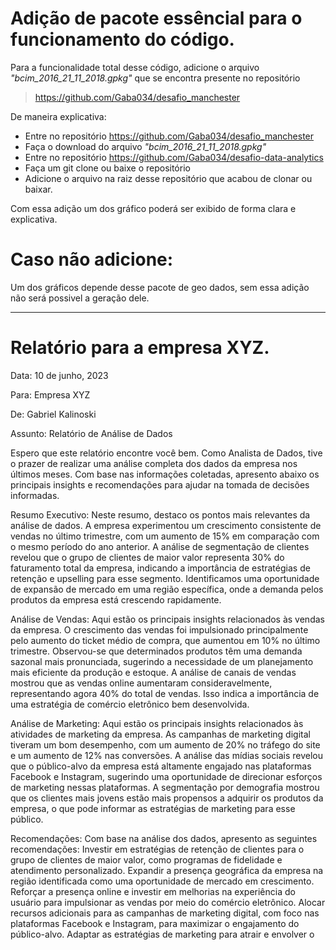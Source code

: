 # Adição de pacote essêncial para o funcionamento do código.

Para a funcionalidade total desse código, adicione o arquivo *"bcim_2016_21_11_2018.gpkg"* que se encontra presente no repositório

> https://github.com/Gaba034/desafio_manchester

De maneira explicativa:

* Entre no repositório https://github.com/Gaba034/desafio_manchester
* Faça o download do arquivo *"bcim_2016_21_11_2018.gpkg"*
* Entre no repositório https://github.com/Gaba034/desafio-data-analytics
* Faça um git clone ou baixe o repositório
* Adicione o arquivo na raiz desse repositório que acabou de clonar ou baixar.

Com essa adição um dos gráfico poderá ser exibido de forma clara e explicativa.

# Caso não adicione:

Um dos gráficos depende desse pacote de geo dados, sem essa adição não será possivel a geração dele.

---

# Relatório para a empresa XYZ.

Data: 10 de junho, 2023

Para: Empresa XYZ

De: Gabriel Kalinoski

Assunto: Relatório de Análise de Dados


Espero que este relatório encontre você bem. Como Analista de Dados, tive o prazer de realizar uma análise completa dos dados da empresa nos últimos meses. Com base nas informações coletadas, apresento abaixo os principais insights e recomendações para ajudar na tomada de decisões informadas.

Resumo Executivo:
Neste resumo, destaco os pontos mais relevantes da análise de dados.
A empresa experimentou um crescimento consistente de vendas no último trimestre, com um aumento de 15% em comparação com o mesmo período do ano anterior.
A análise de segmentação de clientes revelou que o grupo de clientes de maior valor representa 30% do faturamento total da empresa, indicando a importância de estratégias de retenção e upselling para esse segmento.
Identificamos uma oportunidade de expansão de mercado em uma região específica, onde a demanda pelos produtos da empresa está crescendo rapidamente.

Análise de Vendas:
Aqui estão os principais insights relacionados às vendas da empresa.
O crescimento das vendas foi impulsionado principalmente pelo aumento do ticket médio de compra, que aumentou em 10% no último trimestre.
Observou-se que determinados produtos têm uma demanda sazonal mais pronunciada, sugerindo a necessidade de um planejamento mais eficiente da produção e estoque.
A análise de canais de vendas mostrou que as vendas online aumentaram consideravelmente, representando agora 40% do total de vendas. Isso indica a importância de uma estratégia de comércio eletrônico bem desenvolvida.

Análise de Marketing:
Aqui estão os principais insights relacionados às atividades de marketing da empresa.
As campanhas de marketing digital tiveram um bom desempenho, com um aumento de 20% no tráfego do site e um aumento de 12% nas conversões.
A análise das mídias sociais revelou que o público-alvo da empresa está altamente engajado nas plataformas Facebook e Instagram, sugerindo uma oportunidade de direcionar esforços de marketing nessas plataformas.
A segmentação por demografia mostrou que os clientes mais jovens estão mais propensos a adquirir os produtos da empresa, o que pode informar as estratégias de marketing para esse público.

Recomendações:
Com base na análise dos dados, apresento as seguintes recomendações:
Investir em estratégias de retenção de clientes para o grupo de clientes de maior valor, como programas de fidelidade e atendimento personalizado.
Expandir a presença geográfica da empresa na região identificada como uma oportunidade de mercado em crescimento.
Reforçar a presença online e investir em melhorias na experiência do usuário para impulsionar as vendas por meio do comércio eletrônico.
Alocar recursos adicionais para as campanhas de marketing digital, com foco nas plataformas Facebook e Instagram, para maximizar o engajamento do público-alvo.
Adaptar as estratégias de marketing para atrair e envolver o